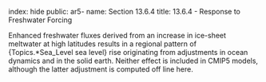 index: hide
public: ar5-
name: Section 13.6.4
title: 13.6.4 - Response to Freshwater Forcing

Enhanced freshwater fluxes derived from an increase in ice-sheet meltwater at high latitudes results in a regional pattern of {Topics.*Sea_Level sea level} rise originating from adjustments in ocean dynamics and in the solid earth. Neither effect is included in CMIP5 models, although the latter adjustment is computed off line here.
